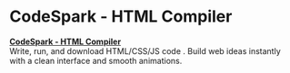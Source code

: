 # CodeSpark - HTML Compiler

[**CodeSpark - HTML Compiler**](https://yourwebsite.com)  
Write, run, and download HTML/CSS/JS code . Build web ideas instantly with a clean interface and smooth animations.
